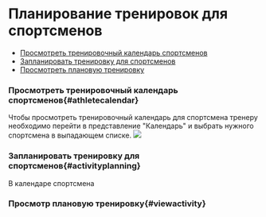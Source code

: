 # Планирование тренировок для спортсменов

* [Просмотреть тренировочный календарь спортсменов](#athletecalendar)
* [Запланировать тренировку для спортсменов](#activityplanning)
* [Просмотреть плановую тренировку](#viewactivity)


### Просмотреть тренировочный календарь спортсменов{#athletecalendar}
Чтобы просмотреть тренировочный календарь для спортсмена тренеру необходимо перейти в представление "Календарь" и выбрать нужного спортсмена в выпадающем списке.
![](http://content.staminity.com/assets/images/Animation.png)


### Запланировать тренировку для спортсменов{#activityplanning}
В календаре спортсмена 

### Просмотр плановую тренировку{#viewactivity}

